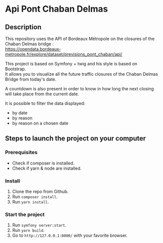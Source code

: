  # Api Pont Chaban Delmas
 
 ## Description
 
This repository uses the API of Bordeaux Métropole on the closures of the Chaban Delmas bridge :  
https://opendata.bordeaux-metropole.fr/explore/dataset/previsions_pont_chaban/api/

This project is based on Symfony + twig and his style is based on Bootstrap.  
It allows you to visualize all the future traffic closures of the Chaban Delmas Bridge from today's date.

A countdown is also present in order to know in how long the next closing will take place from the current date.

It is possible to filter the data displayed:
- by date
- by reason
- by reason on a chosen date


## Steps to launch the project on your computer

### Prerequisites

- Check if composer is installed.
- Check if yarn & node are installed.

### Install

1. Clone the repo from Github.
2. Run `composer install`.
3. Run `yarn install`.

### Start the project

1. Run `symfony server:start`.
2. Run `yarn build`.
3. Go to `http://127.0.0.1:8000/` with your favorite browser.
